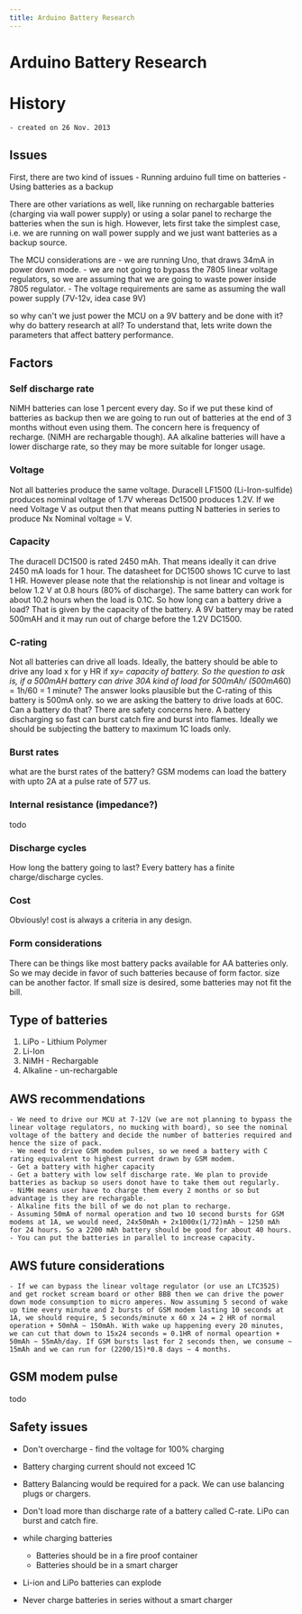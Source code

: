 ```yaml
---
title: Arduino Battery Research
---
```




# Arduino Battery Research

# History
    - created on 26 Nov. 2013

## Issues
First, there are two kind of issues
    - Running arduino full time on batteries
    - Using batteries as a backup

There are other variations as well, like running on rechargable batteries (charging via wall power supply) or using a solar panel to recharge the batteries when the sun is high. However, lets first take the simplest case, i.e. we are running on wall power supply and we just want batteries as a backup source.

The MCU considerations are 
    - we are running Uno, that draws 34mA in power down mode.
    - we are not going to bypass the 7805 linear voltage regulators, so we are assuming that we are going to waste power inside 7805 regulator. 
    - The voltage requirements are same as assuming the wall power supply (7V-12v, idea case 9V)

 
so why can't we just power the MCU on a 9V battery and be done with it? why do battery research at all? To understand that, lets write down the parameters that affect battery performance.

## Factors

### Self discharge rate
NiMH batteries can lose 1 percent every day. So if we put these kind of batteries as backup then we are going to run out of batteries at the end of 3 months without even using them. The concern here is frequency of recharge. (NiMH are rechargable though). AA alkaline batteries will have a lower discharge rate,
so they may be more suitable for longer usage.

### Voltage
Not all batteries produce the same voltage. Duracell LF1500 (Li-Iron-sulfide) produces nominal voltage of 1.7V whereas Dc1500 produces 1.2V. If we need Voltage V as output then that means putting N batteries in series to produce Nx Nominal voltage = V.

### Capacity
The duracell DC1500 is rated 2450 mAh. That means ideally it can drive 2450 mA loads for 1 hour. The datasheet for DC1500 shows 1C curve to last 1 HR. However please note that the relationship is not linear and voltage is below 1.2 V at 0.8 hours (80% of discharge). The same battery can work for about 10.2 hours when the load is 0.1C. So how long can a battery drive a load? That is given by the capacity of the battery. A 9V battery may be rated 500mAH and it may run out of charge before the 1.2V DC1500.

### C-rating
Not all batteries can drive all loads. Ideally, the battery should be able to drive any load x for y HR if x*y= capacity of battery. So the question to ask is, if a 500mAH battery can drive 30A kind of load for 500mAh/ (500mA*60) = 1h/60 = 1 minute? The answer looks plausible but the C-rating of this battery is 500mA only. so we are asking the battery to drive loads at 60C. Can a battery do that? There are safety concerns here. A battery discharging so fast can burst catch fire and burst into flames. Ideally we should be subjecting the battery to maximum 1C loads only.

### Burst rates
what are the burst rates of the battery? GSM modems can load the battery with upto 2A at a pulse rate of 577 us.

### Internal resistance (impedance?)
todo

### Discharge cycles
How long the battery going to last? Every battery has a finite charge/discharge cycles.

### Cost

Obviously! cost is always a criteria in any design.

### Form considerations
There can be things like most battery packs available for AA batteries only. So we may decide in favor of such batteries because of form factor. size can be another factor. If small size is desired, some batteries may not fit the bill.


## Type of batteries

1. LiPo - Lithium Polymer
2. Li-Ion
3. NiMH - Rechargable
4. Alkaline - un-rechargable



## AWS recommendations 

    - We need to drive our MCU at 7-12V (we are not planning to bypass the linear voltage regulators, no mucking with board), so see the nominal voltage of the battery and decide the number of batteries required and hence the size of pack.
    - We need to drive GSM modem pulses, so we need a battery with C rating equivalent to highest current drawn by GSM modem.
    - Get a battery with higher capacity 
    - Get a battery with low self discharge rate. We plan to provide batteries as backup so users donot have to take them out regularly. 
    - NiMH means user have to charge them every 2 months or so but advantage is they are rechargable.
    - Alkaline fits the bill of we do not plan to recharge. 
    - Assuming 50mA of normal operation and two 10 second bursts for GSM modems at 1A, we would need, 24x50mAh + 2x1000x(1/72)mAh ~ 1250 mAh for 24 hours. So a 2200 mAh battery should be good for about 40 hours.
    - You can put the batteries in parallel to increase capacity.

## AWS future considerations
    - If we can bypass the linear voltage regulator (or use an LTC3525) and get rocket scream board or other BBB then we can drive the power down mode consumption to micro amperes. Now assuming 5 second of wake up time every minute and 2 bursts of GSM modem lasting 10 seconds at 1A, we should require, 5 seconds/minute x 60 x 24 = 2 HR of normal operation + 50mhA ~ 150mAh. With wake up happening every 20 minutes, we can cut that down to 15x24 seconds = 0.1HR of normal opeartion + 50mAh ~ 55mAh/day. If GSM bursts last for 2 seconds then, we consume ~ 15mAh and we can run for (2200/15)*0.8 days ~ 4 months.


## GSM modem pulse
todo

## Safety issues

- Don't overcharge - find the voltage for 100% charging
- Battery charging current should not exceed 1C 
- Battery Balancing would be required for a pack. We can use balancing plugs or chargers. 
- Don't load more than discharge rate of a battery called C-rate. LiPo can burst and catch fire.
- while charging batteries 
	* Batteries should be in a fire proof container
	* Batteries should be in a smart charger
	 
- Li-ion and LiPo batteries can explode
- Never charge batteries in series without a smart charger




